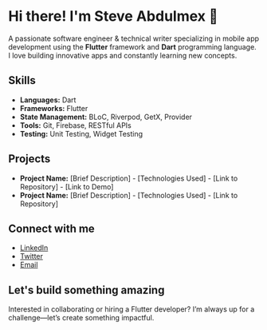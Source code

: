 # Hi there! I'm Steve Abdulmex 👋

A passionate software engineer & technical writer specializing in mobile app development using the **Flutter** framework and **Dart** programming language. I love building innovative apps and constantly learning new concepts.

## Skills

* **Languages:** Dart
* **Frameworks:** Flutter
* **State Management:** BLoC, Riverpod, GetX, Provider
* **Tools:** Git, Firebase, RESTful APIs
* **Testing:** Unit Testing, Widget Testing

## Projects

* **Project Name:** [Brief Description] - [Technologies Used] - [Link to Repository] - [Link to Demo]
* **Project Name:** [Brief Description] - [Technologies Used] - [Link to Repository]

## Connect with me

* [LinkedIn](https://www.linkedin.com/in/steveabdulmexa/)
* [Twitter](https://x.com/BigSteveAbdulmx)
* [Email](steveabdulmexa@gmail.com)

## Let's build something amazing
Interested in collaborating or hiring a Flutter developer? I’m always up for a challenge—let’s create something impactful.
